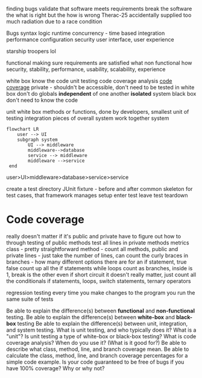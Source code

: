 finding bugs
validate that software meets requirements
break the software
	the what is right but the how is wrong
Therac-25 accidentally supplied too much radiation due to a race condition

Bugs
	syntax
	logic
	runtime
	concurrency - time based
	integration
	performance
	configuration
	security
	user interface, user experience

starship troopers lol

functional 
	making sure requirements are satisfied
	what
non functional 
	how
	security, stability, performance, usability, scalability, experience


white box 
	know the code
	unit testing
	code coverage analysis
	[code coverage](#coverage)
	private - shouldn't be accessible, don't need to be tested in white box
	don't do globals
		**independent** of one another 
		**isolated** system
black box
	don't need to know the code

unit 
	white box
	methods or functions, done by developers, smallest unit of testing
integration
	pieces of overall system work together
system

```mermaid
flowchart LR
	user --> UI
	subgraph system
		UI --> middleware
		middleware-->database
		service --> middleware
		middleware -->service
 end
```
user>UI>middleware>database>service>service



create a test directory
JUnit 
fixture - before and after common skeleton for test cases, that framework manages
setup 
enter test
leave test
teardown 

# Code coverage
<a id="coverage"></a>
really doesn't matter if it's public and private
have to figure out how to through testing of public methods test all lines in private methods
metrics 
	class - pretty straightforward
	method - count all methods, public and private
	lines - just take the number of lines, can count the curly braces in
	branches - 
		how many different options there are for an if statement, true false
		count up all the if statements
		while loops count as branches, inside is 1, break is the other 
			even if short circuit it doesn't really matter, just count all the conditionals
		if statements, loops, switch statements, ternary operators
		
		

regression testing
	every time you make changes to the program you run the same suite of tests


Be able to explain the difference(s) between **functional** and **non-functional** testing.
Be able to explain the difference(s) between **white-box** and **black-box** testing
Be able to explain the difference(s) between unit, integration, and system testing.
What is unit testing, and who typically does it?
What is a "unit"?
Is unit testing a type of white-box or black-box testing?
What is code coverage analysis?
When do you use it? (What is it good for?)
Be able to describe what class, method, line, and branch coverage mean.
Be able to calculate the class, method, line, and branch coverage percentages for a simple code example.
Is your code guaranteed to be free of bugs if you have 100% coverage?
Why or why not?
